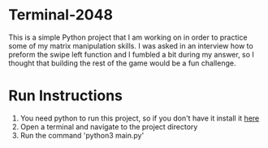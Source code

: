 # Terminal-2048
This is a simple Python project that I am working on in order to practice some of my matrix manipulation skills.  I was asked in an interview how to preform the swipe left function and I fumbled a bit during my answer, so I thought that building the rest of the game would be a fun challenge.

# Run Instructions
1. You need python to run this project, so if you don't have it install it [here](https://www.python.org/downloads/)
2. Open a terminal and navigate to the project directory
3. Run the command 'python3 main.py'
